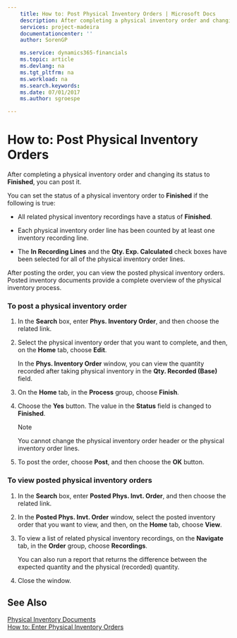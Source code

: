 ```yaml
---
    title: How to: Post Physical Inventory Orders | Microsoft Docs
    description: After completing a physical inventory order and changing its status to **Finished**, you can post it.
    services: project-madeira
    documentationcenter: ''
    author: SorenGP

    ms.service: dynamics365-financials
    ms.topic: article
    ms.devlang: na
    ms.tgt_pltfrm: na
    ms.workload: na
    ms.search.keywords:
    ms.date: 07/01/2017
    ms.author: sgroespe

---
```

# How to: Post Physical Inventory Orders
After completing a physical inventory order and changing its status to **Finished**, you can post it.  
  
 You can set the status of a physical inventory order to **Finished** if the following is true:  
  
-   All related physical inventory recordings have a status of **Finished**.  
  
-   Each physical inventory order line has been counted by at least one inventory recording line.  
  
-   The **In Recording Lines** and the **Qty. Exp. Calculated** check boxes have been selected for all of the physical inventory order lines.  
  
 After posting the order, you can view the posted physical inventory orders. Posted inventory documents provide a complete overview of the physical inventory process.  
  
### To post a physical inventory order  
  
1.  In the **Search** box, enter **Phys. Inventory Order**, and then choose the related link.  
  
2.  Select the physical inventory order that you want to complete, and then, on the **Home** tab, choose **Edit**.  
  
     In the **Phys. Inventory Order** window, you can view the quantity recorded after taking physical inventory in the **Qty. Recorded (Base)** field.  
  
3.  On the **Home** tab, in the **Process** group, choose **Finish**.  
  
4.  Choose the **Yes** button. The value in the **Status** field is changed to **Finished**.  
  
    > [!NOTE]  
    >  You cannot change the physical inventory order header or the physical inventory order lines.  
  
5.  To post the order, choose **Post**, and then choose the **OK** button.  
  
### To view posted physical inventory orders  
  
1.  In the **Search** box, enter **Posted Phys. Invt. Order**, and then choose the related link.  
  
2.  In the **Posted Phys. Invt. Order** window, select the posted inventory order that you want to view, and then, on the **Home** tab, choose **View**.  
  
3.  To view a list of related physical inventory recordings, on the **Navigate** tab, in the **Order** group, choose **Recordings**.  
  
     You can also run a report that returns the difference between the expected quantity and the physical (recorded) quantity.  
  
4.  Close the window.  
  
## See Also  
 [Physical Inventory Documents](physical-inventory-documents.md)   
 [How to: Enter Physical Inventory Orders](how-to-enter-physical-inventory-orders.md)